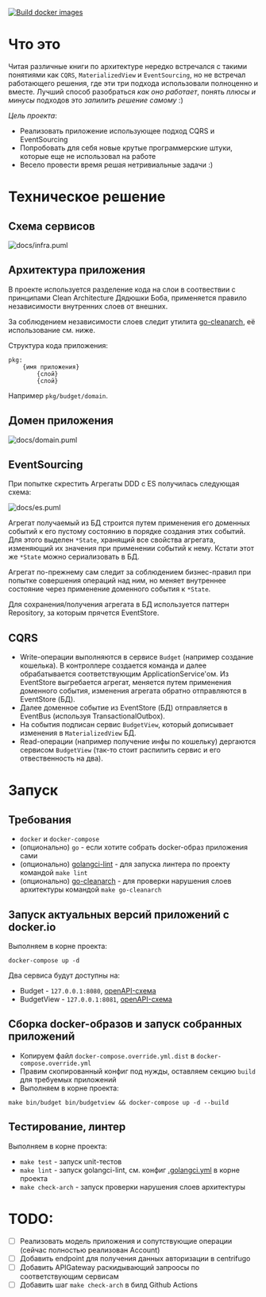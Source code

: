 [![Build docker images](https://github.com/klwxsrx/budget-tracker/actions/workflows/build-docker-images.yml/badge.svg?branch=master&event=push)](https://github.com/klwxsrx/budget-tracker/actions/workflows/build-docker-images.yml)
# Что это
Читая различные книги по архитектуре нередко встречался с такими понятиями как `CQRS`, `MaterializedView` и `EventSourcing`, но не встречал работающего решения, где эти три подхода использовали полноценно и вместе.
Лучший способ разобраться _как оно работает_, понять _плюсы и минусы_ подходов это _запилить решение самому_ :)

_Цель проекта_:
* Реализовать приложение использующее подход CQRS и EventSourcing
* Попробовать для себя новые крутые программерские штуки, которые еще не использовал на работе
* Весело провести время решая нетривиальные задачи :)

# Техническое решение
## Схема сервисов
![docs/infra.puml](http://www.plantuml.com/plantuml/proxy?fmt=svg&src=https://raw.githubusercontent.com/klwxsrx/budget-tracker/master/docs/infra.puml)

## Архитектура приложения
В проекте используется разделение кода на слои в соотвествии с принципами Clean Architecture Дядюшки Боба, применяется правило независимости внутренних слоев от внешних.

За соблюдением независимости слоев следит утилита [go-cleanarch](https://github.com/roblaszczak/go-cleanarch), её использование см. ниже.

Структура кода приложения:
```
pkg:
    {имя приложения}
        {слой}
        {слой}
```
Например `pkg/budget/domain`.

## Домен приложения
![docs/domain.puml](http://www.plantuml.com/plantuml/proxy?fmt=svg&src=https://raw.githubusercontent.com/klwxsrx/budget-tracker/master/docs/domain.puml)

## EventSourcing
При попытке скрестить Агрегаты DDD с ES получилась следующая схема:

![docs/es.puml](http://www.plantuml.com/plantuml/proxy?fmt=svg&src=https://raw.githubusercontent.com/klwxsrx/budget-tracker/master/docs/es.puml)

Агрегат получаемый из БД строится путем применения его доменных событий к его пустому состоянию в порядке создания этих событий.
Для этого выделен `*State`, хранящий все свойства агрегата, изменяющий их значения при применении событий к нему. Кстати этот же `*State` можно сериализовать в БД.

Агрегат по-прежнему сам следит за соблюдением бизнес-правил при попытке совершения операций над ним, но меняет внутреннее состояние через применение доменного события к `*State`.

Для сохранения/получения агрегата в БД используется паттерн Repository, за которым прячется EventStore.

## CQRS
* Write-операции выполняются в сервисе `Budget` (например создание кошелька). 
В контроллере создается команда и далее обрабатывается соответствующим ApplicationService'ом. 
Из EventStore выгребается агрегат, меняется путем применения доменного события, изменения агрегата обратно отправляются в EventStore (БД).
* Далее доменное событие из EventStore (БД) отправляется в EventBus (используя TransactionalOutbox).
* На события подписан сервис `BudgetView`, который дописывает изменения в `MaterializedView` БД.
* Read-операции (например получение инфы по кошельку) дергаются сервисом `BudgetView` (так-то стоит распилить сервис и его отвественность на два).

# Запуск
## Требования
* `docker` и `docker-compose`
* (опционально) `go` - если хотите собрать docker-образ приложения сами
* (опционально) [golangci-lint](https://github.com/golangci/golangci-lint) - для запуска линтера по проекту командой `make lint`
* (опционально) [go-cleanarch](https://github.com/roblaszczak/go-cleanarch) - для проверки нарушения слоев архитектуры командой `make go-cleanarch`

## Запуск актуальных версий приложений с docker.io
Выполняем в корне проекта:
```shell
docker-compose up -d
```

Два сервиса будут доступны на:
* Budget - `127.0.0.1:8080`, [openAPI-схема](https://raw.githubusercontent.com/klwxsrx/budget-tracker/master/api/budget/api.yml)
* BudgetView - `127.0.0.1:8081`, [openAPI-схема](https://raw.githubusercontent.com/klwxsrx/budget-tracker/master/api/budgetview/api.yml)

## Сборка docker-образов и запуск собранных приложений
* Копируем файл `docker-compose.override.yml.dist` в `docker-compose.override.yml`
* Правим скопированный конфиг под нужды, оставляем секцию `build` для требуемых приложений
* Выполняем в корне проекта:
```shell
make bin/budget bin/budgetview && docker-compose up -d --build
```

## Тестирование, линтер
Выполняем в корне проекта:
* `make test` - запуск unit-тестов
* `make lint` - запуск golangci-lint, см. конфиг [.golangci.yml](https://raw.githubusercontent.com/klwxsrx/budget-tracker/master/.golangci.yml) в корне проекта
* `make check-arch` - запуск проверки нарушения слоев архитектуры

# TODO:
- [ ] Реализовать модель приложения и сопутствующие операции (сейчас полностью реализован Account)
- [ ] Добавить endpoint для получения данных авторизации в centrifugo
- [ ] Добавить APIGateway раскидывающий запроосы по соответствующим сервисам
- [ ] Добавить шаг `make check-arch` в билд Github Actions